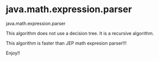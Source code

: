 # java.math.expression.parser
java.math.expression.parser

This algorithm does not use a decision tree. It is a recursive algorithm.

This algorithm is faster than JEP math expresion parser!!!

Enjoy!!
